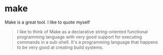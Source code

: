 # make
Make is a great tool. I like to quote myself

> I like to think of Make as a declarative string-oriented functional
> programming language with very good support for executing commands
> in a sub-shell. It's a programming language that happens to be very
> good at creating build systems.
